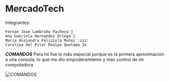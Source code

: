 # MercadoTech
Integrantes:

	Fernan Jose Lambraño Pacheco 👾
	Ana Gabriela Hernandez Ortega 💫
	Maria Alejandra Felizzola Muñoz :zzz:
	Carolina del Pilar Realpe Quetama 3x
***COMANDOS***
Para mi fue lo más especial porque es la primera aproximacion a una consola, lo que me dio empoderamiento y mas control de mi computadora

![COMANDOS](https://geekland.eu/wp-content/uploads/2020/04/usar-y-configurar-el-historial-de-comandos-history-1280x720.png)




